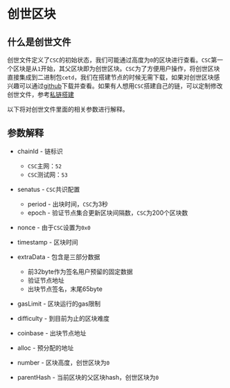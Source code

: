 # 创世区块

## 什么是创世文件

创世文件定义了`CSC`的初始状态，我们可能通过高度为`0`的区块进行查看。`CSC`第一个区块是从`1`开始，其父区块即为创世区块。`CSC`为了方便用户操作，将创世区块直接集成到二进制包`cetd`，我们在搭建节点的时候无需下载，如果对创世区块感兴趣可以通过[github](https://github.com/coinex-smart-chain/csc)下载并查看。如果有人想用`CSC`搭建自己的链，可以定制修改创世文件，参考[私链搭建](node_private_chain.md)

以下将对创世文件里面的相关参数进行解释。

## 参数解释

* chainId - 链标识
  * `CSC`主网：`52`
  * `CSC`测试网：`53`

* senatus - `CSC`共识配置
  * period - 出块时间，`CSC`为3秒
  * epoch - 验证节点集合更新区块间隔数，`CSC`为200个区块数

* nonce - 由于`CSC`设置为`0x0`
* timestamp - 区块时间
* extraData - 包含是三部分数据
  * 前32byte作为签名用户预留的固定数据
  * 验证节点地址
  * 出块节点签名，末尾65byte
* gasLimit - 区块运行的gas限制
* difficulty - 到目前为止的区块难度
* coinbase - 出块节点地址
* alloc - 预分配的地址
* number - 区块高度，创世区块为`0`
* parentHash - 当前区块的父区块hash，创世区块为`0`
